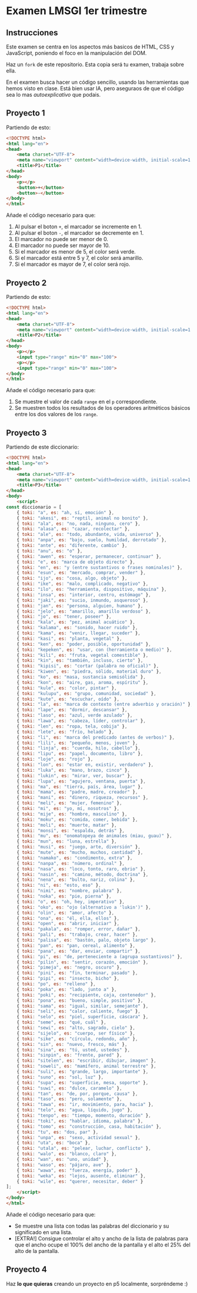# Examen LMSGI 1er trimestre

## Instrucciones

Este examen se centra en los aspectos más basicos de HTML, CSS y JavaScript, poniendo el foco en la manipulación del DOM.

Haz un `fork` de este repositorio. Esta copia será tu examen, trabaja sobre ella.

En el examen busca hacer un código sencillo, usando las herramientas que hemos visto en clase. Está bien usar IA, pero aseguraos de que el código sea lo mas *autoexplicativo* que podais.

## Proyecto 1

Partiendo de esto:

```html
<!DOCTYPE html>
<html lang="en">
<head>
    <meta charset="UTF-8">
    <meta name="viewport" content="width=device-width, initial-scale=1.0">
    <title>P1</title>
</head>
<body>
    <p></p>
    <button>+</button>
    <button>-</button>
</body>
</html>
```

Añade el código necesario para que:

1. Al pulsar el boton `+`, el marcador se incremente en 1.
2. Al pulsar el boton `-`, el marcador se decremente en 1.
3. El marcador no puede ser menor de 0.
4. El marcador no puede ser mayor de 10.
5. Si el marcador es menor de 5, el color será verde.
6. Si el marcador está entre 5 y 7, el color será amarillo.
7. Si el marcador es mayor de 7, el color será rojo.

## Proyecto 2

Partiendo de esto:

```html
<!DOCTYPE html>
<html lang="en">
<head>
    <meta charset="UTF-8">
    <meta name="viewport" content="width=device-width, initial-scale=1.0">
    <title>P2</title>
</head>
<body>
    <p></p>
    <input type="range" min="0" max="100">
    <p></p>
    <input type="range" min="0" max="100">    
</body>
</html>
```

Añade el código necesario para que:
1. Se muestre el valor de cada `range` en el `p` correspondiente.
2. Se muestren todos los resultados de los operadores aritméticos básicos entre los dos valores de los `range`.

## Proyecto 3

Partiendo de este diccionario:

```html
<!DOCTYPE html>
<html lang="en">
<head>
    <meta charset="UTF-8">
    <meta name="viewport" content="width=device-width, initial-scale=1.0">
    <title>P3</title>
</head>
<body>
    <script>
const diccionario = [
    { toki: "a", es: "ah, sí, emoción" },
    { toki: "akesi", es: "reptil, animal no bonito" },
    { toki: "ala", es: "no, nada, ninguno, cero" },
    { toki: "alasa", es: "cazar, recolectar" },
    { toki: "ale", es: "todo, abundante, vida, universo" },
    { toki: "anpa", es: "bajo, suelo, humildad, derrotado" },
    { toki: "ante", es: "diferente, cambio" },
    { toki: "anu", es: "o" },
    { toki: "awen", es: "esperar, permanecer, continuar" },
    { toki: "e", es: "marca de objeto directo" },
    { toki: "en", es: "y (entre sustantivos o frases nominales)" },
    { toki: "esun", es: "mercado, comprar, vender" },
    { toki: "ijo", es: "cosa, algo, objeto" },
    { toki: "ike", es: "malo, complicado, negativo" },
    { toki: "ilo", es: "herramienta, dispositivo, máquina" },
    { toki: "insa", es: "interior, centro, estómago" },
    { toki: "jaki", es: "sucio, inmundo, asqueroso" },
    { toki: "jan", es: "persona, alguien, humano" },
    { toki: "jelo", es: "amarillo, amarillo verdoso" },
    { toki: "jo", es: "tener, poseer" },
    { toki: "kala", es: "pez, animal acuático" },
    { toki: "kalama", es: "sonido, hacer ruido" },
    { toki: "kama", es: "venir, llegar, suceder" },
    { toki: "kasi", es: "planta, vegetal" },
    { toki: "ken", es: "poder, posible, oportunidad" },
    { toki: "kepeken", es: "usar, con (herramienta o medio)" },
    { toki: "kili", es: "fruta, vegetal comestible" },
    { toki: "kin", es: "también, incluso, cierto" },
    { toki: "kipisi", es: "cortar (palabra no oficial)" },
    { toki: "kiwen", es: "piedra, sólido, material duro" },
    { toki: "ko", es: "masa, sustancia semisólida" },
    { toki: "kon", es: "aire, gas, aroma, espíritu" },
    { toki: "kule", es: "color, pintar" },
    { toki: "kulupu", es: "grupo, comunidad, sociedad" },
    { toki: "kute", es: "escuchar, oído" },
    { toki: "la", es: "marca de contexto (entre adverbio y oración)" },
    { toki: "lape", es: "dormir, descansar" },
    { toki: "laso", es: "azul, verde azulado" },
    { toki: "lawa", es: "cabeza, líder, controlar" },
    { toki: "len", es: "ropa, tela, cobija" },
    { toki: "lete", es: "frío, helado" },
    { toki: "li", es: "marca del predicado (antes de verbos)" },
    { toki: "lili", es: "pequeño, menos, joven" },
    { toki: "linja", es: "cuerda, hilo, cabello" },
    { toki: "lipu", es: "papel, documento, libro" },
    { toki: "loje", es: "rojo" },
    { toki: "lon", es: "estar en, existir, verdadero" },
    { toki: "luka", es: "mano, brazo, cinco" },
    { toki: "lukin", es: "mirar, ver, buscar" },
    { toki: "lupa", es: "agujero, ventana, puerta" },
    { toki: "ma", es: "tierra, país, área, lugar" },
    { toki: "mama", es: "padre, madre, creador" },
    { toki: "mani", es: "dinero, riqueza, recursos" },
    { toki: "meli", es: "mujer, femenino" },
    { toki: "mi", es: "yo, mí, nosotros" },
    { toki: "mije", es: "hombre, masculino" },
    { toki: "moku", es: "comida, comer, bebida" },
    { toki: "moli", es: "muerte, matar" },
    { toki: "monsi", es: "espalda, detrás" },
    { toki: "mu", es: "onomatopeya de animales (miau, guau)" },
    { toki: "mun", es: "luna, estrella" },
    { toki: "musi", es: "juego, arte, diversión" },
    { toki: "mute", es: "mucho, muchos, cantidad" },
    { toki: "namako", es: "condimento, extra" },
    { toki: "nanpa", es: "número, ordinal" },
    { toki: "nasa", es: "loco, tonto, raro, ebrio" },
    { toki: "nasin", es: "camino, método, doctrina" },
    { toki: "nena", es: "bulto, nariz, colina" },
    { toki: "ni", es: "esto, eso" },
    { toki: "nimi", es: "nombre, palabra" },
    { toki: "noka", es: "pie, pierna" },
    { toki: "o", es: "oh, hey, imperativo" },
    { toki: "oko", es: "ojo (alternativo a 'lukin')" },
    { toki: "olin", es: "amor, afecto" },
    { toki: "ona", es: "él, ella, ellos" },
    { toki: "open", es: "abrir, iniciar" },
    { toki: "pakala", es: "romper, error, dañar" },
    { toki: "pali", es: "trabajo, crear, hacer" },
    { toki: "palisa", es: "bastón, palo, objeto largo" },
    { toki: "pan", es: "pan, cereal, alimento" },
    { toki: "pana", es: "dar, enviar, compartir" },
    { toki: "pi", es: "de, perteneciente a (agrupa sustantivos)" },
    { toki: "pilin", es: "sentir, corazón, emoción" },
    { toki: "pimeja", es: "negro, oscuro" },
    { toki: "pini", es: "fin, terminar, pasado" },
    { toki: "pipi", es: "insecto, bicho" },
    { toki: "po", es: "relleno" },
    { toki: "poka", es: "lado, junto a" },
    { toki: "poki", es: "recipiente, caja, contenedor" },
    { toki: "pona", es: "bueno, simple, positivo" },
    { toki: "sama", es: "igual, similar, semejante" },
    { toki: "seli", es: "calor, caliente, fuego" },
    { toki: "selo", es: "piel, superficie, cáscara" },
    { toki: "seme", es: "qué, cuál" },
    { toki: "sewi", es: "alto, sagrado, cielo" },
    { toki: "sijelo", es: "cuerpo, ser físico" },
    { toki: "sike", es: "círculo, redondo, año" },
    { toki: "sin", es: "nuevo, fresco, más" },
    { toki: "sina", es: "tú, usted, ustedes" },
    { toki: "sinpin", es: "frente, pared" },
    { toki: "sitelen", es: "escribir, dibujar, imagen" },
    { toki: "soweli", es: "mamífero, animal terrestre" },
    { toki: "suli", es: "grande, largo, importante" },
    { toki: "suno", es: "sol, luz" },
    { toki: "supa", es: "superficie, mesa, soporte" },
    { toki: "suwi", es: "dulce, caramelo" },
    { toki: "tan", es: "de, por, porque, causa" },
    { toki: "taso", es: "pero, solamente" },
    { toki: "tawa", es: "ir, movimiento, para, hacia" },
    { toki: "telo", es: "agua, líquido, jugo" },
    { toki: "tenpo", es: "tiempo, momento, duración" },
    { toki: "toki", es: "hablar, idioma, palabra" },
    { toki: "tomo", es: "construcción, casa, habitación" },
    { toki: "tu", es: "dos, par" },
    { toki: "unpa", es: "sexo, actividad sexual" },
    { toki: "uta", es: "boca" },
    { toki: "utala", es: "pelear, luchar, conflicto" },
    { toki: "walo", es: "blanco, claro" },
    { toki: "wan", es: "uno, unidad" },
    { toki: "waso", es: "pájaro, ave" },
    { toki: "wawa", es: "fuerza, energía, poder" },
    { toki: "weka", es: "lejos, ausente, eliminar" },
    { toki: "wile", es: "querer, necesitar, deber" }
];
    </script>
</body>
</html>
```

Añade el código necesario para que:

- Se muestre una lista con todas las palabras del diccionario y su significado en una lista.
- [EXTRA!] Consigue controlar el alto y ancho de la lista de palabras para que el ancho ocupe el 100% del ancho de la pantalla y el alto el 25% del alto de la pantalla.

## Proyecto 4

Haz **lo que quieras** creando un proyecto en p5 localmente, sorpréndeme :)